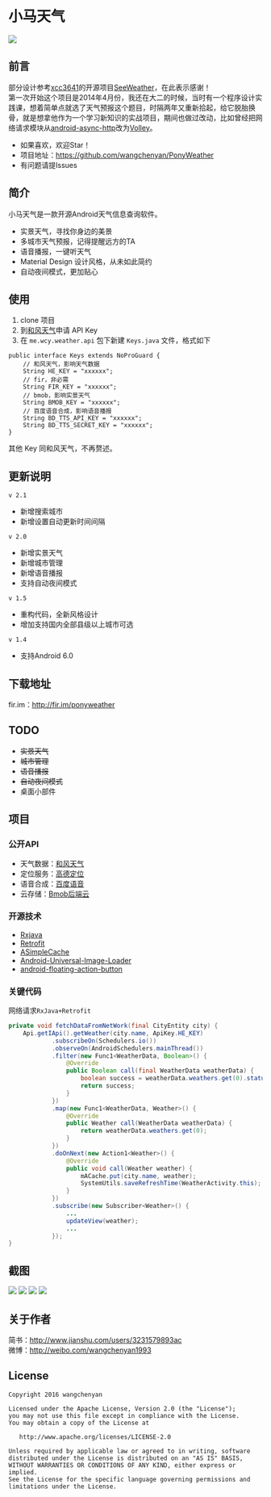 # 小马天气
![](https://raw.githubusercontent.com/wangchenyan/PonyWeather/master/app/src/main/res/drawable-xxhdpi/ic_launcher.png)

## 前言
部分设计参考[xcc3641](https://github.com/xcc3641)的开源项目[SeeWeather](https://github.com/xcc3641/SeeWeather)，在此表示感谢！<br>
第一次开始这个项目是2014年4月份，我还在大二的时候，当时有一个程序设计实践课，想着简单点就选了天气预报这个题目，时隔两年又重新拾起，给它脱胎换骨，就是想拿他作为一个学习新知识的实战项目，期间也做过改动，比如曾经把网络请求模块从[android-async-http](https://github.com/loopj/android-async-http)改为[Volley](https://android.googlesource.com/platform/frameworks/volley)。

- 如果喜欢，欢迎Star！
- 项目地址：https://github.com/wangchenyan/PonyWeather
- 有问题请提Issues

## 简介
小马天气是一款开源Android天气信息查询软件。
- 实景天气，寻找你身边的美景
- 多城市天气预报，记得提醒远方的TA
- 语音播报，一键听天气
- Material Design 设计风格，从未如此简约
- 自动夜间模式，更加贴心

## 使用
1. clone 项目
1. 到[和风天气](https://www.heweather.com/)申请 API Key
2. 在 `me.wcy.weather.api` 包下新建 `Keys.java` 文件，格式如下
```
public interface Keys extends NoProGuard {
    // 和风天气，影响天气数据
    String HE_KEY = "xxxxxx";
    // fir，非必需
    String FIR_KEY = "xxxxxx";
    // bmob，影响实景天气
    String BMOB_KEY = "xxxxxx";
    // 百度语音合成，影响语音播报
    String BD_TTS_API_KEY = "xxxxxx";
    String BD_TTS_SECRET_KEY = "xxxxxx";
}
```
其他 Key 同和风天气，不再赘述。

## 更新说明
`v 2.1`
- 新增搜索城市
- 新增设置自动更新时间间隔

`v 2.0`
- 新增实景天气
- 新增城市管理
- 新增语音播报
- 支持自动夜间模式

`v 1.5`
- 重构代码，全新风格设计
- 增加支持国内全部县级以上城市可选

`v 1.4`
- 支持Android 6.0

## 下载地址
fir.im：http://fir.im/ponyweather

## TODO
- ~~实景天气~~
- ~~城市管理~~
- ~~语音播报~~
- ~~自动夜间模式~~
- 桌面小部件

## 项目
### 公开API
- 天气数据：[和风天气](http://www.heweather.com/)
- 定位服务：[高德定位](http://lbs.amap.com/api/android-location-sdk/)
- 语音合成：[百度语音](http://yuyin.baidu.com/)
- 云存储：[Bmob后端云](http://www.bmob.cn/)

### 开源技术
- [Rxjava](https://github.com/ReactiveX/RxJava)
- [Retrofit](https://github.com/square/retrofit)
- [ASimpleCache](https://github.com/yangfuhai/ASimpleCache)
- [Android-Universal-Image-Loader](https://github.com/nostra13/Android-Universal-Image-Loader)
- [android-floating-action-button](https://github.com/futuresimple/android-floating-action-button)

### 关键代码
网络请求`RxJava+Retrofit`
```java
private void fetchDataFromNetWork(final CityEntity city) {
    Api.getIApi().getWeather(city.name, ApiKey.HE_KEY)
            .subscribeOn(Schedulers.io())
            .observeOn(AndroidSchedulers.mainThread())
            .filter(new Func1<WeatherData, Boolean>() {
                @Override
                public Boolean call(final WeatherData weatherData) {
                    boolean success = weatherData.weathers.get(0).status.equals("ok");
                    return success;
                }
            })
            .map(new Func1<WeatherData, Weather>() {
                @Override
                public Weather call(WeatherData weatherData) {
                    return weatherData.weathers.get(0);
                }
            })
            .doOnNext(new Action1<Weather>() {
                @Override
                public void call(Weather weather) {
                    mACache.put(city.name, weather);
                    SystemUtils.saveRefreshTime(WeatherActivity.this);
                }
            })
            .subscribe(new Subscriber<Weather>() {
                ...
				updateView(weather);
				...
            });
}
```

## 截图
![](https://raw.githubusercontent.com/wangchenyan/PonyWeather/master/art/screenshot_01.jpg)
![](https://raw.githubusercontent.com/wangchenyan/PonyWeather/master/art/screenshot_02.jpg)
![](https://raw.githubusercontent.com/wangchenyan/PonyWeather/master/art/screenshot_03.jpg)
![](https://raw.githubusercontent.com/wangchenyan/PonyWeather/master/art/screenshot_04.jpg)

## 关于作者
简书：http://www.jianshu.com/users/3231579893ac<br>
微博：http://weibo.com/wangchenyan1993

## License

    Copyright 2016 wangchenyan

    Licensed under the Apache License, Version 2.0 (the "License");
    you may not use this file except in compliance with the License.
    You may obtain a copy of the License at

       http://www.apache.org/licenses/LICENSE-2.0

    Unless required by applicable law or agreed to in writing, software
    distributed under the License is distributed on an "AS IS" BASIS,
    WITHOUT WARRANTIES OR CONDITIONS OF ANY KIND, either express or implied.
    See the License for the specific language governing permissions and
    limitations under the License.
